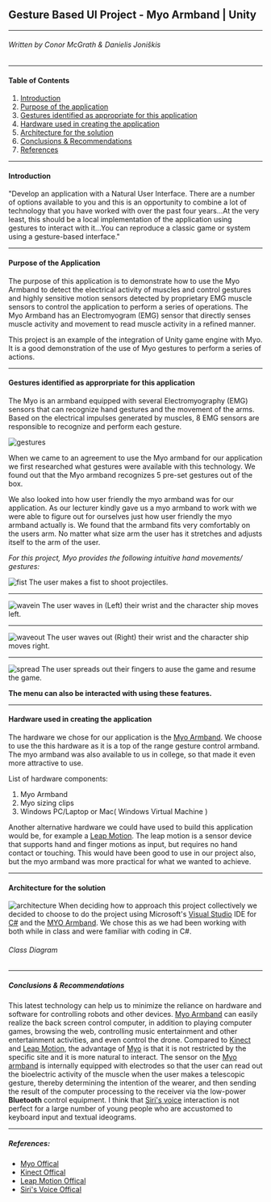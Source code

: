 ## Gesture Based UI Project - Myo Armband | Unity
---
###### _Written by Conor McGrath & Danielis Joniškis_
---  

#### Table of Contents
1. [Introduction](#introduction)
2. [Purpose of the application](#purpose-of-the-application)
3. [Gestures identified as appropriate for this application](#gestures-identified-as-appropriate-for-this-application)
4. [Hardware used in creating the application](#hardware-used-in-creating-the-application)
5. [Architecture for the solution](#architecture-for-the-solution)
6. [Conclusions & Recommendations](#conclusions--recommendations)
7. [References](#references)

---

#### Introduction
"Develop an application with a Natural User Interface.  There are a number of options available to you and this is an opportunity to combine a lot of technology that you have worked with over the past four years...At the very least, this should be a local implementation of the application using gestures to interact with it...You can reproduce a classic game or system using a gesture-based interface."

---

#### Purpose of the Application
The purpose of this application is to demonstrate how to use the Myo Armband to detect the electrical activity of muscles and control gestures and highly sensitive motion sensors detected by proprietary EMG muscle sensors to control the application to perform a series of operations. The Myo Armband has an Electromyogram (EMG) sensor that directly senses muscle activity and movement to read muscle activity in a refined manner.

This project is an example of the integration of Unity game engine with Myo. It is a good demonstration of the use of Myo gestures to perform a series of actions.

---

#### Gestures identified as approrpriate for this application
The Myo is an armband equipped with several Electromyography (EMG) sensors that can recognize hand gestures and the movement of the arms. Based on the electrical impulses generated by muscles, 8 EMG sensors are responsible to recognize and perform each gesture. 

![gestures](https://i.imgur.com/hMrofDQ.jpg)

When we came to an agreement to use the Myo armband for our application we first researched what gestures were available with this technology. We found out that the Myo armband recognizes 5 pre-set gestures out of the box.

We also looked into how user friendly the myo armband was for our application. As our lecturer kindly gave us a myo armband to work with we were able to figure out for ourselves just how user friendly the myo armband actually is. We found that the armband fits very comfortably on the users arm. No matter what size arm the user has it stretches and adjusts itself to the arm of the user.

_For this project, Myo provides the following intuitive hand movements/ gestures:_

![fist](https://i.imgur.com/KkFuZAf.png) The user makes a fist to shoot projectiles.

---
![wavein](https://i.imgur.com/FC9kZTM.png) The user waves in (Left) their wrist and the character ship moves left.

---
![waveout](https://i.imgur.com/WzYOSq9.png) The user waves out (Right) their wrist and the character ship moves right.

---
![spread](https://i.imgur.com/0jS9bVD.png) The user spreads out their fingers to ause the game and resume the game.

__The menu can also be interacted with using these features.__

---
#### Hardware used in creating the application
The hardware we chose for our application is the [Myo Armband](https://www.myo.com/). We choose to use the this hardware as it is a top of the range gesture control armband. The myo armband was also available to us in college, so that made it even more attractive to use.

List of hardware components:
1. Myo Armband
2. Myo sizing clips
3. Windows PC/Laptop or Mac( Windows Virtual Machine )

Another alternative hardware we could have used to build this application would be, for example a [Leap Motion](https://www.leapmotion.com/). The leap motion is a sensor device that supports hand and finger motions as input, but requires no hand contact or touching. This would have been good to use in our project also, but the myo armband was more practical for what we wanted to achieve.

---
#### Architecture for the solution
![architecture](https://i.imgur.com/RhU3QhU.png)
When deciding how to approach this project collectively we decided to choose to do the project using Microsoft's [Visual Studio](https://www.visualstudio.com/) IDE for [C#](https://en.wikipedia.org/wiki/C_Sharp_(programming_language)) and the [MYO Armband](https://www.myo.com/). We chose this as we had been working with both while in class and were familiar with coding in C#.

###### Class Diagram


---

##### Conclusions & Recommendations
This latest technology can help us to minimize the reliance on hardware and software for controlling robots and other devices. [Myo Armband](https://www.myo.com/) can easily realize the back screen control computer, in addition to playing computer games, browsing the web, controlling music entertainment and other entertainment activities, and even control the drone. Compared to [Kinect](https://www.xbox.com/en-US/xbox-one/accessories/kinect) and [Leap Motion](https://www.leapmotion.com/?lang=en), the advantage of [Myo](https://www.myo.com/) is that it is not restricted by the specific site and it is more natural to interact. The sensor on the [Myo armband](https://www.myo.com/) is internally equipped with electrodes so that the user can read out the bioelectric activity of the muscle when the user makes a telescopic gesture, thereby determining the intention of the wearer, and then sending the result of the computer processing to the receiver via the low-power **Bluetooth** control equipment. I think that [Siri's voice](https://www.apple.com/ios/siri/) interaction is not perfect for a large number of young people who are accustomed to keyboard input and textual ideograms.

---

##### References:
- [Myo Offical](https://www.myo.com/)
- [Kinect Offical](https://www.xbox.com/en-US/xbox-one/accessories/kinect)
- [Leap Motion Offical](https://www.leapmotion.com/?lang=en)
- [Siri's Voice Offical](https://www.apple.com/ios/siri/)
